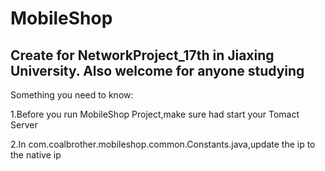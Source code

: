 # MobileShop
Create for NetworkProject_17th in Jiaxing University. Also welcome for anyone studying
------------------------------------------------------------------------------------------------------------------------------------------

Something you need to know:

1.Before you run MobileShop Project,make sure had start your Tomact Server 

2.In com.coalbrother.mobileshop.common.Constants.java,update the ip to the native ip
